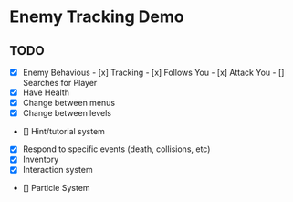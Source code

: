 # Enemy Tracking Demo

## TODO
- [x] Enemy Behavious
        - [x] Tracking
        - [x] Follows You
        - [x] Attack You
        - [] Searches for Player
- [x] Have Health
- [x] Change between menus
- [x] Change between levels
- [] Hint/tutorial system
- [x] Respond to specific events (death, collisions, etc)
- [x] Inventory
- [x] Interaction system
- [] Particle System

